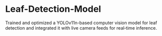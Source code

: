 # Leaf-Detection-Model
Trained and optimized a YOLOv11n-based computer vision model for leaf detection and integrated it with live camera feeds for real‑time inference.
